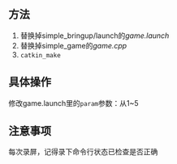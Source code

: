 <!--
 * @Author: lifuguan
 * @Date: 2020-02-11 15:59:05
 * @LastEditTime : 2020-02-11 16:00:28
 * @LastEditors  : Please set LastEditors
 * @Description: In User Settings Edit
 * @FilePath: /src/readme.md
 -->
## 方法
1. 替换掉simple_bringup/launch的*game.launch*
2. 替换掉simple_game的*game.cpp*
3. `catkin_make`

## 具体操作
修改game.launch里的`param`参数：从1~5

## 注意事项
每次录屏，记得录下命令行状态已检查是否正确